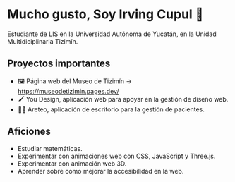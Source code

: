 # Mucho gusto, Soy Irving Cupul 👋

Estudiante de LIS en la Universidad Autónoma de Yucatán, en la Unidad Multidiciplinaria Tizimín.

## Proyectos importantes
- 🖼️ Página web del Museo de Tizimín -> https://museodetizimin.pages.dev/
- 🖌️ You Design, aplicación web para apoyar en la gestión de diseño web.
- 🧑‍⚕️ Areteo, aplicación de escritorio para la gestión de pacientes.


## Aficiones
- Estudiar matemáticas.
- Experimentar con animaciones web con CSS, JavaScript y Three.js.
- Experimentar con animación web 3D.
- Aprender sobre como mejorar la accesibilidad en la web.

<!-- 
**Irving-8man/Irving-8man** is a ✨ _special_ ✨ repository because its `README.md` (this file) appears on your GitHub profile.

Here are some ideas to get you started:

- 🔭 I’m currently working on ...
- 🌱 I’m currently learning ...
- 👯 I’m looking to collaborate on ...
- 🤔 I’m looking for help with ...
- 💬 Ask me about ...
- 📫 How to reach me: ...
- 😄 Pronouns: ...
- ⚡ Fun fact: ...
-->
